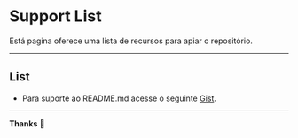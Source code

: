 # Support List
Está pagina oferece uma lista de recursos para apiar o repositório.

---
## List
- Para suporte ao README.md acesse o seguinte [Gist](https://gist.github.com/thazsobral/4a4da5bc3c12430954dd972a149aca31_).

---
**Thanks** 🤙